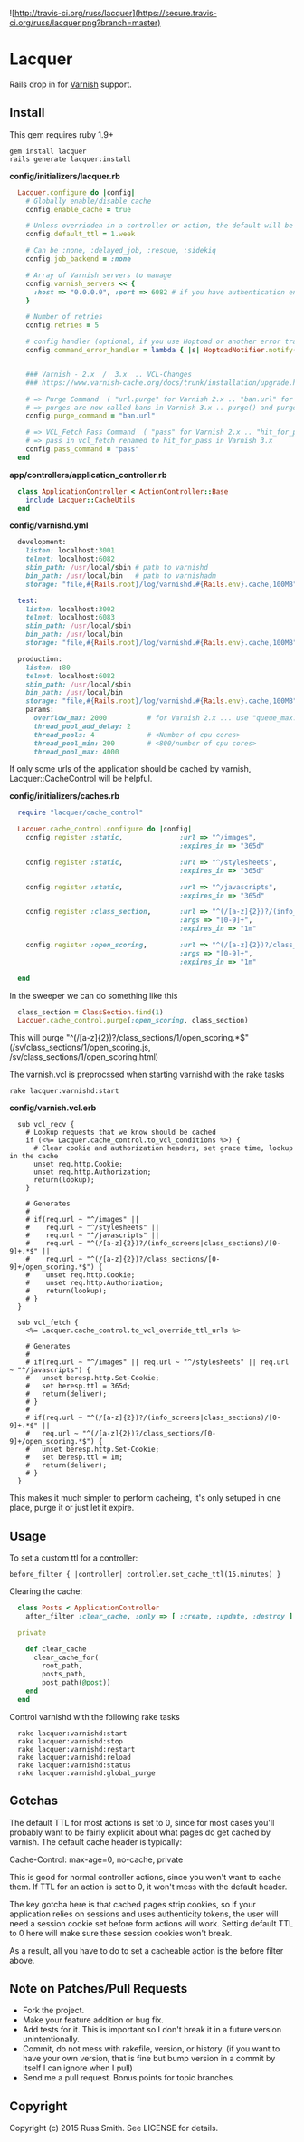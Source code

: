 ![http://travis-ci.org/russ/lacquer](https://secure.travis-ci.org/russ/lacquer.png?branch=master)

# Lacquer

Rails drop in for [Varnish](https://www.varnish-cache.org/) support.

## Install
This gem requires ruby 1.9+

```text
gem install lacquer  
rails generate lacquer:install
```

**config/initializers/lacquer.rb**

```ruby
  Lacquer.configure do |config|
    # Globally enable/disable cache
    config.enable_cache = true

    # Unless overridden in a controller or action, the default will be used
    config.default_ttl = 1.week

    # Can be :none, :delayed_job, :resque, :sidekiq
    config.job_backend = :none

    # Array of Varnish servers to manage
    config.varnish_servers << {
      :host => "0.0.0.0", :port => 6082 # if you have authentication enabled, add :secret => "your secret"
    }

    # Number of retries
    config.retries = 5

    # config handler (optional, if you use Hoptoad or another error tracking service)
    config.command_error_handler = lambda { |s| HoptoadNotifier.notify(s) }


    ### Varnish - 2.x  /  3.x  .. VCL-Changes
    ### https://www.varnish-cache.org/docs/trunk/installation/upgrade.html

    # => Purge Command  ( "url.purge" for Varnish 2.x .. "ban.url" for Varnish 3.x )
    # => purges are now called bans in Varnish 3.x .. purge() and purge_url() are now respectively ban() and ban_url()
    config.purge_command = "ban.url"

    # => VCL_Fetch Pass Command  ( "pass" for Varnish 2.x .. "hit_for_pass" for Varnish 3.x )
    # => pass in vcl_fetch renamed to hit_for_pass in Varnish 3.x
    config.pass_command = "pass"
  end
```

**app/controllers/application_controller.rb**

```ruby
  class ApplicationController < ActionController::Base
    include Lacquer::CacheUtils
  end
```

**config/varnishd.yml**
```ruby
  development:
    listen: localhost:3001
    telnet: localhost:6082
    sbin_path: /usr/local/sbin # path to varnishd
    bin_path: /usr/local/bin   # path to varnishadm
    storage: "file,#{Rails.root}/log/varnishd.#{Rails.env}.cache,100MB"

  test:
    listen: localhost:3002
    telnet: localhost:6083
    sbin_path: /usr/local/sbin
    bin_path: /usr/local/bin
    storage: "file,#{Rails.root}/log/varnishd.#{Rails.env}.cache,100MB"

  production:
    listen: :80
    telnet: localhost:6082
    sbin_path: /usr/local/sbin
    bin_path: /usr/local/bin
    storage: "file,#{Rails.root}/log/varnishd.#{Rails.env}.cache,100MB"
    params:
      overflow_max: 2000          # for Varnish 2.x ... use "queue_max: 2000" for Varnish 3.x
      thread_pool_add_delay: 2
      thread_pools: 4             # <Number of cpu cores>
      thread_pool_min: 200        # <800/number of cpu cores>
      thread_pool_max: 4000
```

If only some urls of the application should be cached by varnish, Lacquer::CacheControl will be helpful.

**config/initializers/caches.rb**
```ruby
  require "lacquer/cache_control"

  Lacquer.cache_control.configure do |config|
    config.register :static,              :url => "^/images",
                                          :expires_in => "365d"

    config.register :static,              :url => "^/stylesheets",
                                          :expires_in => "365d"

    config.register :static,              :url => "^/javascripts",
                                          :expires_in => "365d"

    config.register :class_section,       :url => "^(/[a-z]{2})?/(info_screens|class_sections)/%s.*$",
                                          :args => "[0-9]+",
                                          :expires_in => "1m"

    config.register :open_scoring,        :url => "^(/[a-z]{2})?/class_sections/%s/open_scoring.*$",
                                          :args => "[0-9]+",
                                          :expires_in => "1m"

  end
```

In the sweeper we can do something like this

```ruby
  class_section = ClassSection.find(1)
  Lacquer.cache_control.purge(:open_scoring, class_section)
```

This will purge "^(/[a-z]{2})?/class_sections/1/open_scoring.*$" (/sv/class_sections/1/open_scoring.js, /sv/class_sections/1/open_scoring.html)

The varnish.vcl is preprocssed when starting varnishd with the rake tasks

`rake lacquer:varnishd:start`

**config/varnish.vcl.erb**

```vcl
  sub vcl_recv {
    # Lookup requests that we know should be cached
    if (<%= Lacquer.cache_control.to_vcl_conditions %>) {
      # Clear cookie and authorization headers, set grace time, lookup in the cache
      unset req.http.Cookie;
      unset req.http.Authorization;
      return(lookup);
    }

    # Generates
    #
    # if(req.url ~ "^/images" ||
    #    req.url ~ "^/stylesheets" ||
    #    req.url ~ "^/javascripts" ||
    #    req.url ~ "^(/[a-z]{2})?/(info_screens|class_sections)/[0-9]+.*$" ||
    #    req.url ~ "^(/[a-z]{2})?/class_sections/[0-9]+/open_scoring.*$") {
    #    unset req.http.Cookie;
    #    unset req.http.Authorization;
    #    return(lookup);
    # }
  }

  sub vcl_fetch {
    <%= Lacquer.cache_control.to_vcl_override_ttl_urls %>

    # Generates
    #
    # if(req.url ~ "^/images" || req.url ~ "^/stylesheets" || req.url ~ "^/javascripts") {
    #   unset beresp.http.Set-Cookie;
    #   set beresp.ttl = 365d;
    #   return(deliver);
    # }
    #
    # if(req.url ~ "^(/[a-z]{2})?/(info_screens|class_sections)/[0-9]+.*$" ||
    #   req.url ~ "^(/[a-z]{2})?/class_sections/[0-9]+/open_scoring.*$") {
    #   unset beresp.http.Set-Cookie;
    #   set beresp.ttl = 1m;
    #   return(deliver);
    # }
  }
```

This makes it much simpler to perform cacheing, it's only setuped in one place, purge it or just let it expire.

## Usage

To set a custom ttl for a controller:

`before_filter { |controller| controller.set_cache_ttl(15.minutes) }`

Clearing the cache:

```ruby
  class Posts < ApplicationController
    after_filter :clear_cache, :only => [ :create, :update, :destroy ]

  private

    def clear_cache
      clear_cache_for(
        root_path,
        posts_path,
        post_path(@post))
    end
  end
```

Control varnishd with the following rake tasks

```
  rake lacquer:varnishd:start
  rake lacquer:varnishd:stop
  rake lacquer:varnishd:restart
  rake lacquer:varnishd:reload
  rake lacquer:varnishd:status
  rake lacquer:varnishd:global_purge  
```

## Gotchas

The default TTL for most actions is set to 0, since for most cases you'll probably want to be fairly explicit about what pages do get cached by varnish. The default cache header is typically:

  Cache-Control: max-age=0, no-cache, private

This is good for normal controller actions, since you won't want to cache them. If TTL for an action is set to 0, it won't mess with the default header.

The key gotcha here is that cached pages strip cookies, so if your application relies on sessions and uses authenticity tokens, the user will need a session cookie set before form actions will work. Setting default TTL to 0 here will make sure these session cookies won't break.

As a result, all you have to do to set a cacheable action is the before filter above.

## Note on Patches/Pull Requests

* Fork the project.
* Make your feature addition or bug fix.
* Add tests for it. This is important so I don't break it in a future version unintentionally.
* Commit, do not mess with rakefile, version, or history.  (if you want to have your own version, that is fine but bump version in a commit by itself I can ignore when I pull)
* Send me a pull request. Bonus points for topic branches.

## Copyright

Copyright (c) 2015 Russ Smith. See LICENSE for details.
